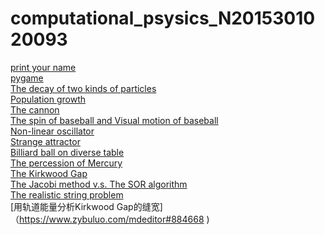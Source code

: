 # computational_psysics_N2015301020093
[print your name](https://www.zybuluo.com/mdeditor#884609)<br>
[pygame](https://www.zybuluo.com/mdeditor#895429)<br>
[The decay of two kinds of particles](https://www.zybuluo.com/mdeditor#884614)<br>
[Population growth](https://www.zybuluo.com/mdeditor#884649)<br>
[The cannon](https://www.zybuluo.com/mdeditor#884651)<br>
[The spin of baseball and Visual motion of baseball](https://www.zybuluo.com/mdeditor#884655)<br>
[Non-linear oscillator](https://www.zybuluo.com/mdeditor#884657)<br>
[Strange attractor](https://www.zybuluo.com/mdeditor#884658)<br>
[Billiard ball on diverse table](https://www.zybuluo.com/mdeditor#884659)<br>
[The percession of Mercury](https://www.zybuluo.com/mdeditor#884661)<br>
[The Kirkwood Gap](https://www.zybuluo.com/mdeditor#884663)<br>
[The Jacobi method v.s. The SOR algorithm](https://www.zybuluo.com/mdeditor#884665)<br>
[The realistic string problem](https://www.zybuluo.com/mdeditor#884667)<br>
[用轨道能量分析Kirkwood Gap的缝宽]（https://www.zybuluo.com/mdeditor#884668 )
